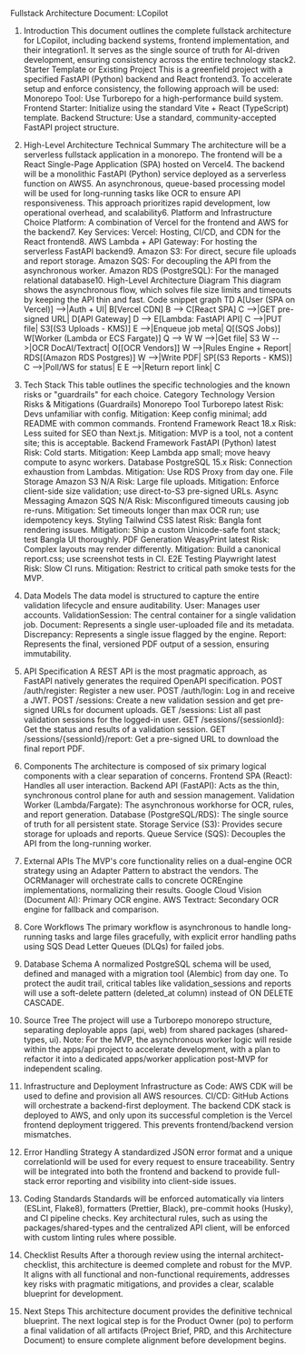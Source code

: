 Fullstack Architecture Document: LCopilot
1. Introduction
This document outlines the complete fullstack architecture for LCopilot, including backend systems, frontend implementation, and their integration1. It serves as the single source of truth for AI-driven development, ensuring consistency across the entire technology stack2.
Starter Template or Existing Project
This is a greenfield project with a specified FastAPI (Python) backend and React frontend3. To accelerate setup and enforce consistency, the following approach will be used:
Monorepo Tool: Use Turborepo for a high-performance build system.
Frontend Starter: Initialize using the standard Vite + React (TypeScript) template.
Backend Structure: Use a standard, community-accepted FastAPI project structure.

2. High-Level Architecture
Technical Summary
The architecture will be a serverless fullstack application in a monorepo. The frontend will be a
React Single-Page Application (SPA) hosted on Vercel4. The backend will be a
monolithic FastAPI (Python) service deployed as a serverless function on AWS5. An asynchronous, queue-based processing model will be used for long-running tasks like OCR to ensure API responsiveness. This approach prioritizes rapid development, low operational overhead, and scalability6.
Platform and Infrastructure Choice
Platform: A combination of Vercel for the frontend and AWS for the backend7.
Key Services:
Vercel: Hosting, CI/CD, and CDN for the React frontend8.
AWS Lambda + API Gateway: For hosting the serverless FastAPI backend9.
Amazon S3: For direct, secure file uploads and report storage.
Amazon SQS: For decoupling the API from the asynchronous worker.
Amazon RDS (PostgreSQL): For the managed relational database10.
High-Level Architecture Diagram
This diagram shows the asynchronous flow, which solves file size limits and timeouts by keeping the API thin and fast.
Code snippet
graph TD
    A[User (SPA on Vercel)] -->|Auth + UI| B[Vercel CDN]
    B --> C[React SPA]
    C -->|GET pre-signed URL| D[API Gateway]
    D --> E[Lambda: FastAPI API]
    C -->|PUT file| S3[(S3 Uploads - KMS)]
    E -->|Enqueue job meta| Q[(SQS Jobs)]
    W[Worker (Lambda or ECS Fargate)]
    Q --> W
    W -->|Get file| S3
    W -->|OCR DocAI/Textract| O[[OCR Vendors]]
    W -->|Rules Engine + Report| RDS[(Amazon RDS Postgres)]
    W -->|Write PDF| SP[(S3 Reports - KMS)]
    C -->|Poll/WS for status| E
    E -->|Return report link| C


3. Tech Stack
This table outlines the specific technologies and the known risks or "guardrails" for each choice.
Category
Technology
Version
Risks & Mitigations (Guardrails)
Monorepo Tool
Turborepo
latest
Risk: Devs unfamiliar with config. Mitigation: Keep config minimal; add README with common commands.
Frontend Framework
React
18.x
Risk: Less suited for SEO than Next.js. Mitigation: MVP is a tool, not a content site; this is acceptable.
Backend Framework
FastAPI (Python)
latest
Risk: Cold starts. Mitigation: Keep Lambda app small; move heavy compute to async workers.
Database
PostgreSQL
15.x
Risk: Connection exhaustion from Lambdas. Mitigation: Use RDS Proxy from day one.
File Storage
Amazon S3
N/A
Risk: Large file uploads. Mitigation: Enforce client-side size validation; use direct-to-S3 pre-signed URLs.
Async Messaging
Amazon SQS
N/A
Risk: Misconfigured timeouts causing job re-runs. Mitigation: Set timeouts longer than max OCR run; use idempotency keys.
Styling
Tailwind CSS
latest
Risk: Bangla font rendering issues. Mitigation: Ship a custom Unicode-safe font stack; test Bangla UI thoroughly.
PDF Generation
WeasyPrint
latest
Risk: Complex layouts may render differently. Mitigation: Build a canonical report.css; use screenshot tests in CI.
E2E Testing
Playwright
latest
Risk: Slow CI runs. Mitigation: Restrict to critical path smoke tests for the MVP.


4. Data Models
The data model is structured to capture the entire validation lifecycle and ensure auditability.
User: Manages user accounts.
ValidationSession: The central container for a single validation job.
Document: Represents a single user-uploaded file and its metadata.
Discrepancy: Represents a single issue flagged by the engine.
Report: Represents the final, versioned PDF output of a session, ensuring immutability.

5. API Specification
A REST API is the most pragmatic approach, as FastAPI natively generates the required OpenAPI specification.
POST /auth/register: Register a new user.
POST /auth/login: Log in and receive a JWT.
POST /sessions: Create a new validation session and get pre-signed URLs for document uploads.
GET /sessions: List all past validation sessions for the logged-in user.
GET /sessions/{sessionId}: Get the status and results of a validation session.
GET /sessions/{sessionId}/report: Get a pre-signed URL to download the final report PDF.

6. Components
The architecture is composed of six primary logical components with a clear separation of concerns.
Frontend SPA (React): Handles all user interaction.
Backend API (FastAPI): Acts as the thin, synchronous control plane for auth and session management.
Validation Worker (Lambda/Fargate): The asynchronous workhorse for OCR, rules, and report generation.
Database (PostgreSQL/RDS): The single source of truth for all persistent state.
Storage Service (S3): Provides secure storage for uploads and reports.
Queue Service (SQS): Decouples the API from the long-running worker.

7. External APIs
The MVP's core functionality relies on a dual-engine OCR strategy using an Adapter Pattern to abstract the vendors. The OCRManager will orchestrate calls to concrete OCREngine implementations, normalizing their results.
Google Cloud Vision (Document AI): Primary OCR engine.
AWS Textract: Secondary OCR engine for fallback and comparison.

8. Core Workflows
The primary workflow is asynchronous to handle long-running tasks and large files gracefully, with explicit error handling paths using SQS Dead Letter Queues (DLQs) for failed jobs.

9. Database Schema
A normalized PostgreSQL schema will be used, defined and managed with a migration tool (Alembic) from day one. To protect the audit trail, critical tables like validation_sessions and reports will use a soft-delete pattern (deleted_at column) instead of ON DELETE CASCADE.

10. Source Tree
The project will use a Turborepo monorepo structure, separating deployable apps (api, web) from shared packages (shared-types, ui). Note: For the MVP, the asynchronous worker logic will reside within the apps/api project to accelerate development, with a plan to refactor it into a dedicated apps/worker application post-MVP for independent scaling.

11. Infrastructure and Deployment
Infrastructure as Code: AWS CDK will be used to define and provision all AWS resources.
CI/CD: GitHub Actions will orchestrate a backend-first deployment. The backend CDK stack is deployed to AWS, and only upon its successful completion is the Vercel frontend deployment triggered. This prevents frontend/backend version mismatches.

12. Error Handling Strategy
A standardized JSON error format and a unique correlationId will be used for every request to ensure traceability. Sentry will be integrated into both the frontend and backend to provide full-stack error reporting and visibility into client-side issues.

13. Coding Standards
Standards will be enforced automatically via linters (ESLint, Flake8), formatters (Prettier, Black), pre-commit hooks (Husky), and CI pipeline checks. Key architectural rules, such as using the packages/shared-types and the centralized API client, will be enforced with custom linting rules where possible.

14. Checklist Results
After a thorough review using the internal architect-checklist, this architecture is deemed complete and robust for the MVP. It aligns with all functional and non-functional requirements, addresses key risks with pragmatic mitigations, and provides a clear, scalable blueprint for development.

15. Next Steps
This architecture document provides the definitive technical blueprint. The next logical step is for the Product Owner (po) to perform a final validation of all artifacts (Project Brief, PRD, and this Architecture Document) to ensure complete alignment before development begins.
